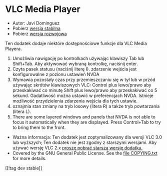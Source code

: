 # VLC Media Player #

* Autor: Javi Dominguez
* Pobierz [wersja stabilna][2]
* Pobierz [wersja rozwojowa][3]

Ten dodatek dodaje niektóre dostępnościowe funkcje dla VLC Media Playera.

1. Umożliwia nawigację po kontrolkach używając klawiszy Tab lub
   Shift+Tab. Aby aktywować wybraną kontrolkę, naciśnij enter.
2. Czyta pasek statusu (naciśnij literę I). zdarzenie wejścia jest
   konfigurowalne z pozionu ustawień NVDA
3. Wymawia pozostały czas przy przemieszczaniu się w tył lub w przód
   używając skrótów klawiszowych VLC: Control plus lewo/prawo aby
   przeskakiwać co minutę Shift plus lewo/prawo aby przeskakiwać co 5
   sekund. Gadatliwość można ustawić w preferencjach NVDA. Istnieje
   możliwość przydzielenia zdarzenia wejścia dla tych ustawie.
4. oznajmia stan zmiany na tryb losowy (litera R) a także tryb powtarzania
   (litera L).
5. There are some layered windows and panels that NVDA is not able to focus
   it automatically when they are displayed. Press Control+Tab to try to
   bring them to the front.

* Ważna informacja: Ten dodatek jest zoptymalizowany dla wersji VLC 3.0 lub
  wyższych; Ten dodatek nie jest zgodny z starszymi wersjami. Aby używać
  wersję VLC 2.x [proszę pobrać starszą wersję dodatku.][1]
* Covered by the GNU General Public License. See the [file
  COPYING.txt](https://github.com/javidominguez/VLC/blob/master/COPYING.txt)
  for more details.

[[!tag dev stable]]

[1]: https://addons.nvda-project.org/files/get.php?file=vlc

[2]: https://addons.nvda-project.org/files/get.php?file=vlc-18

[3]: https://addons.nvda-project.org/files/get.php?file=vlc-dev
